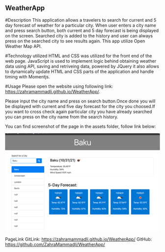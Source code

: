 ## WeatherApp

#Description
This application allows a travelers to search for current and 5 day forecast of weather for a particular city. When user enters a city name and press search button, both current and 5 day forecast is being displayed on the screen. Searched city is added to the history and user can always press on the searched city to see results again. This app utilize Open Weather Map API.

#Technology utilized
HTML and CSS was utilized for the front end of the web page. JavaScript is used to implement logic behind obtaining weather data using API, saving and retriveing data, powered by JQuery it also allows to dynamically update HTML and CSS parts of the application and handle timing with Momentjs.

#Usage
Please open the website using following link: https://zahramammadli.github.io/WeatherApp/.

Please input the city name and press on search button.Once done you will be displayed with current and five day forecast for the city you choosed.If you want to cross check again particular city you have already searched you can press on the city name from the search history.

You can find screenshot of the page in the assets folder, follow link below:

![ScreenCapture of the webpage](assets/weatherAPP.png)

PageLink
GitLink: https://zahramammadli.github.io/WeatherApp/
GitHub: https://github.com/ZahraMammadli/WeatherApp/
